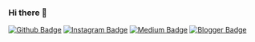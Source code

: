 ### Hi there 👋

[![Github Badge](https://img.shields.io/badge/-Facebook-000?style=quare&labelColor=000&logo=Facebook&logoColor=white&link=link)](link) 
[![Instagram Badge](https://img.shields.io/badge/-Twitter-C13584?style=flat-quare&labelColor=C13584&logo=Twitter&logoColor=white&link=link)](link) 
[![Medium Badge](https://img.shields.io/badge/-Instagram-757575?style=flat-quare&labelColor=757575&logo=Instagram&logoColor=white&link=link)](link) 
[![Blogger Badge](https://img.shields.io/badge/-Linkedin-FF9800?style=flat-quare&labelColor=FF9800&logo=Linkedin&logoColor=white&link=link)](link)

<!--
**mzffr67/mzffr67** is a ✨ _special_ ✨ repository because its `README.md` (this file) appears on your GitHub profile.

Here are some ideas to get you started:

- 🔭 I’m currently working on ...
- 🌱 I’m currently learning ...
- 👯 I’m looking to collaborate on ...
- 🤔 I’m looking for help with ...
- 💬 Ask me about ...
- 📫 How to reach me: ...
- 😄 Pronouns: ...
- ⚡ Fun fact: ...
-->
